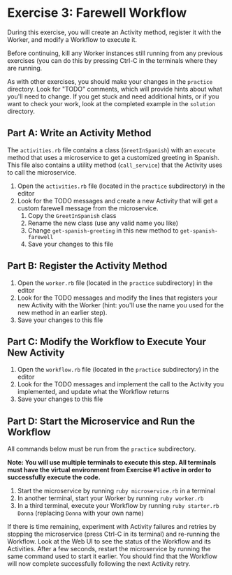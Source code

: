 # Exercise 3: Farewell Workflow
During this exercise, you will create an Activity method, register it with the Worker, and modify a Workflow to execute it.

Before continuing, kill any Worker instances still running from any previous exercises (you can do this by pressing Ctrl-C in the terminals where they are running.

As with other exercises, you should make your changes in the `practice` directory. 
Look for "TODO" comments, which will provide hints about what you'll need to change. 
If you get stuck and need additional hints, or if you want to check your work, look at the completed example in the `solution` directory. 

## Part A: Write an Activity Method
The `activities.rb` file contains a class (`GreetInSpanish`) with an `execute` method that uses a microservice to get a customized greeting in Spanish. 
This file also contains a utility method (`call_service`) that the Activity uses to call the microservice. 

1. Open the `activities.rb` file (located in the `practice` subdirectory) in the editor
2. Look for the TODO messages and create a new Activity that will get a custom farewell message from the microservice.
   1. Copy the `GreetInSpanish` class
   2. Rename the new class (use any valid name you like)
   3. Change `get-spanish-greeting` in this new method to `get-spanish-farewell`
   4. Save your changes to this file

## Part B: Register the Activity Method
1. Open the `worker.rb` file (located in the `practice` subdirectory) in the editor
2. Look for the TODO messages and modify the lines that registers your new Activity with the Worker (hint: you'll use the name you used for the new method in an earlier step).
3. Save your changes to this file


## Part C: Modify the Workflow to Execute Your New Activity
1. Open the `workflow.rb` file (located in the `practice` subdirectory) in the editor
2. Look for the TODO messages and implement the call to the Activity you implemented, and update what the Workflow returns
3. Save your changes to this file


## Part D: Start the Microservice and Run the Workflow
All commands below must be run from the `practice` subdirectory.

**Note: You will use multiple terminals to execute this step.
All terminals must have the virtual environment from Exercise #1 active in order to successfully execute the code.**

1. Start the microservice by running `ruby microservice.rb` in a terminal
2. In another terminal, start your Worker by running `ruby worker.rb`
3. In a third terminal, execute your Workflow by running `ruby starter.rb Donna` 
    (replacing `Donna` with your own name)

If there is time remaining, experiment with Activity failures and retries by stopping the microservice (press Ctrl-C in its terminal) and re-running the Workflow. 
Look at the Web UI to see the status of the Workflow and its Activities. 
After a few seconds, restart the microservice by running the same command used to start it earlier. 
You should find that the Workflow will now complete successfully following the next Activity retry.
